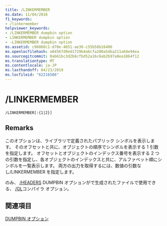 ```yaml
---
title: /LINKERMEMBER
ms.date: 11/04/2016
f1_keywords:
- /linkermember
helpviewer_keywords:
- /LINKERMEMBER dumpbin option
- LINKERMEMBER dumpbin option
- -LINKERMEMBER dumpbin option
ms.assetid: c96868c1-d70e-4651-ae36-c55b58b16406
ms.openlocfilehash: a0456fd9ed1729b4a6cfa200a54ba211a64e94ea
ms.sourcegitcommit: 0ab61bc3d2b6cfbd52a16c6ab2b97a8ea1864f12
ms.translationtype: MT
ms.contentlocale: ja-JP
ms.lasthandoff: 04/23/2019
ms.locfileid: "62216586"
---
```

# <a name="linkermember"></a>/LINKERMEMBER

```
/LINKERMEMBER[:{1|2}]
```

## <a name="remarks"></a>Remarks

このオプションは、ライブラリで定義されたパブリック シンボルを表示します。 そのオフセットと共に、オブジェクトの順序でシンボルを表示する 1 引数を指定します。 オフセットとオブジェクトのインデックス番号を表示する 2 つの引数を指定し、各オブジェクトのインデックスと共に、アルファベット順にシンボルを一覧表示します。 両方の出力を取得するには、数値の引数なし/LINKERMEMBER を指定します。

のみ、 [/HEADERS](headers.md) DUMPBIN オプションがで生成されたファイルで使用できる、 [/GL](gl-whole-program-optimization.md)コンパイラ オプション。

## <a name="see-also"></a>関連項目

[DUMPBIN オプション](dumpbin-options.md)
